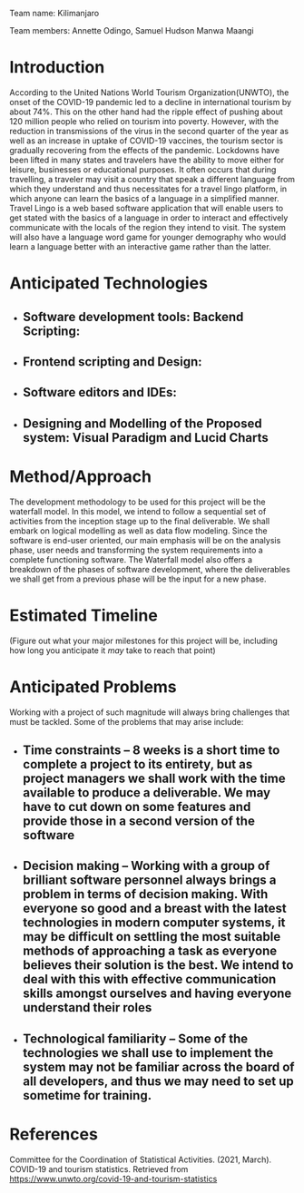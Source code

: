 Team name: Kilimanjaro

Team members: Annette Odingo, Samuel Hudson Manwa Maangi

# Introduction

According to the United Nations World Tourism Organization(UNWTO), the onset of the COVID-19 pandemic led to a decline in international tourism by about 74%. This on the other hand had the ripple effect of pushing about 120 million people who relied on tourism into poverty. However, with the reduction in transmissions of the virus in the second quarter of the year as well as an increase in uptake of COVID-19 vaccines, the tourism sector is gradually recovering from the effects of the pandemic. Lockdowns have been lifted in many states and travelers have the ability to move either for leisure, businesses or educational purposes.
It often occurs that during travelling, a traveler may visit a country that speak a different language from which they understand and thus necessitates for a travel lingo platform, in which anyone can learn the basics of a language in a simplified manner. Travel Lingo is a web based software application that will enable users to get stated with the basics of a language in order to interact and effectively communicate with the locals of the region they intend to visit. The system will also have a language word game for younger demography who would learn a language better with an interactive game rather than the latter.


# Anticipated Technologies

- ## Software development tools: Backend Scripting: 
- ## Frontend scripting and Design: 
- ## Software editors and IDEs: 
- ## Designing and Modelling of the Proposed system: Visual Paradigm and Lucid Charts


# Method/Approach

The development methodology to be used for this project will be the waterfall model. In this model, we intend to follow a sequential set of activities from the inception stage up to the final deliverable. We shall embark on logical modelling as well as data flow modeling. Since the software is end-user oriented, our main emphasis will be on the analysis phase, user needs and transforming the system requirements into a complete functioning software. The Waterfall model also offers a breakdown of the phases of software development, where the deliverables we shall get from a previous phase will be the input for a new phase.

# Estimated Timeline

(Figure out what your major milestones for this project will be, including how long you anticipate it *may* take to reach that point)

# Anticipated Problems

Working with a project of such magnitude will always bring challenges that must be tackled. Some of the problems that may arise include:
- ## Time constraints – 8 weeks is a short time to complete a project to its entirety, but as project managers we shall work with the time available to produce a deliverable. We may have to cut down on some features and provide those in a second version of the software
- ## Decision making – Working with a group of brilliant software personnel always brings a problem in terms of decision making. With everyone so good and a breast with the latest technologies in modern computer systems, it may be difficult on settling the most suitable methods of approaching a task as everyone believes their solution is the best. We intend to deal with this with effective communication skills amongst ourselves and having everyone understand their roles
- ## Technological familiarity – Some of the technologies we shall use to implement the system may not be familiar across the board of all developers, and thus we may need to set up sometime for training.

# References

Committee for the Coordination of Statistical Activities. (2021, March). COVID-19 and tourism statistics. 
      Retrieved from https://www.unwto.org/covid-19-and-tourism-statistics

